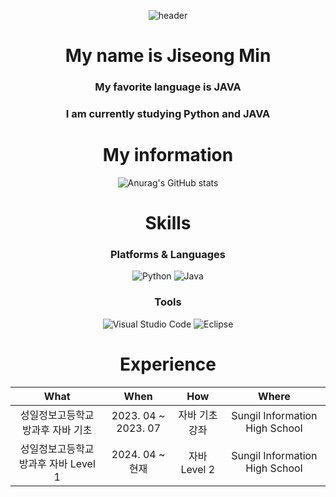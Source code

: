 <div align="center">
  
![header](https://capsule-render.vercel.app/api?type=waving&color=auto&height=300&section=header&text=Welcome&fontSize=90)
  
 # My name is Jiseong Min

 ### My favorite language is JAVA
 ### I am currently studying Python and JAVA
 
# My information<br>

![Anurag's GitHub stats](https://github-readme-stats.vercel.app/api?username=mjs0711&show_icons=true&theme=radical)

# Skills<br>
### Platforms & Languages
![Python](https://img.shields.io/badge/Python-3776AB.svg?&style=for-the-badge&logo=Python&logoColor=white)
![Java](https://img.shields.io/badge/Java-0B4984.svg?style=for-the-badge&logo=openjdk&logoColor=white)

### Tools<br>
![Visual Studio Code](https://img.shields.io/badge/Visual%20Studio%20Code-007ACC.svg?&style=for-the-badge&logo=Visual%20Studio%20Code&logoColor=white)
![Eclipse](https://img.shields.io/badge/Eclipse-2C2255.svg?&style=for-the-badge&logo=Eclipse&logocolor=white)

<h1> Experience </h1>

| What | When | How | Where |
|:--------:|:--------:|:--------:|:--------:|
| 성일정보고등학교 방과후 자바 기초 | 2023. 04 ~ 2023. 07 | 자바 기초 강좌   | Sungil Information High School |    
| 성일정보고등학교 방과후 자바 Level 1 | 2024. 04 ~ 현재 | 자바 Level 2   | Sungil Information High School |  
</div>
